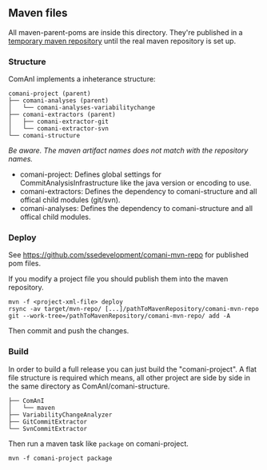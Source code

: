 ## Maven files
All maven-parent-poms are inside this directory. They're published in a [temporary maven repository](https://github.com/ssedevelopment/comani-mvn-repo) until the real maven repository is set up. 
 

### Structure

ComAnI implements a inheterance structure:
```
comani-project (parent)
├── comani-analyses (parent)
│   └── comani-analyses-variabilitychange
├── comani-extractors (parent)
│   ├── comani-extractor-git
│   └── comani-extractor-svn
└── comani-structure
```

*Be aware. The maven artifact names does not match with the repository names.*

- comani-project: Defines global settings for CommitAnalysisInfrastructure like the java version or encoding to use. 
- comani-extractors: Defines the dependency to comani-structure and all offical child modules (git/svn). 
- comani-analyses: Defines the dependency to comani-structure and all offical child modules.

### Deploy 

See https://github.com/ssedevelopment/comani-mvn-repo for published pom files. 

If you modify a project file you should publish them into the maven repository. 

```
mvn -f <project-xml-file> deploy
rsync -av target/mvn-repo/ [...]/pathToMavenRepository/comani-mvn-repo
git --work-tree=/pathToMavenRepository/comani-mvn-repo/ add -A
```
Then commit and push the changes. 


### Build

In order to build a full release you can just build the "comani-project". 
A flat file structure is required which means, all other project are side by side in the same directory as ComAnI/comani-structure. 

```
├── ComAnI
│   └── maven
├── VariabilityChangeAnalyzer 
├── GitCommitExtractor
└── SvnCommitExtractor
```

Then run a maven task like `package` on comani-project.

```
mvn -f comani-project package
```


